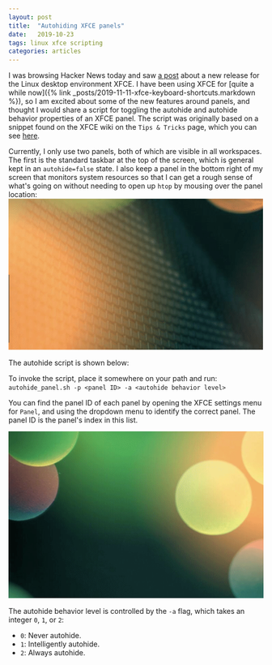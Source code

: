 ```yaml
---
layout: post
title:  "Autohiding XFCE panels"
date:   2019-10-23
tags: linux xfce scripting
categories: articles
---
```


I was browsing Hacker News today and saw [a post](https://simon.shimmerproject.org/2019/10/19/xfce-4-15-development-phase-starting/) about a new release for the Linux desktop environment XFCE.
I have been using XFCE for [quite a while now]({% link _posts/2019-11-11-xfce-keyboard-shortcuts.markdown %}), so I am excited about some of the new features around panels, and thought I would share a script for toggling the autohide and autohide behavior properties of an XFCE panel.
The script was originally based on a snippet found on the XFCE wiki on the `Tips & Tricks` page, which you can see [here](https://wiki.xfce.org/tips).

Currently, I only use two panels, both of which are visible in all workspaces.
The first is the standard taskbar at the top of the screen, which is general kept in an `autohide=false` state.
I also keep a panel in the bottom right of my screen that monitors system resources so that I can get a rough sense of what's going on without needing to open up `htop` by mousing over the panel location:
![Demonstration of mousing over the resource-monitor panel](/assets/resource-monitor-panel-autohide.gif)

The autohide script is shown below:

<script src="https://gist.github.com/eindiran/5f5696a61889c2dfbb423c5be1a70c52.js"></script>

To invoke the script, place it somewhere on your path and run: `autohide_panel.sh -p <panel ID> -a <autohide behavior level>`

You can find the panel ID of each panel by opening the XFCE settings menu for `Panel`, and using the dropdown menu to identify the correct panel. The panel ID is the panel's index in this list.

![Finding the panel ID](/assets/finding-panel-id.gif)

The autohide behavior level is controlled by the `-a` flag, which takes an integer `0`, `1`, or `2`:

* `0`: Never autohide.
* `1`: Intelligently autohide.
* `2`: Always autohide.
